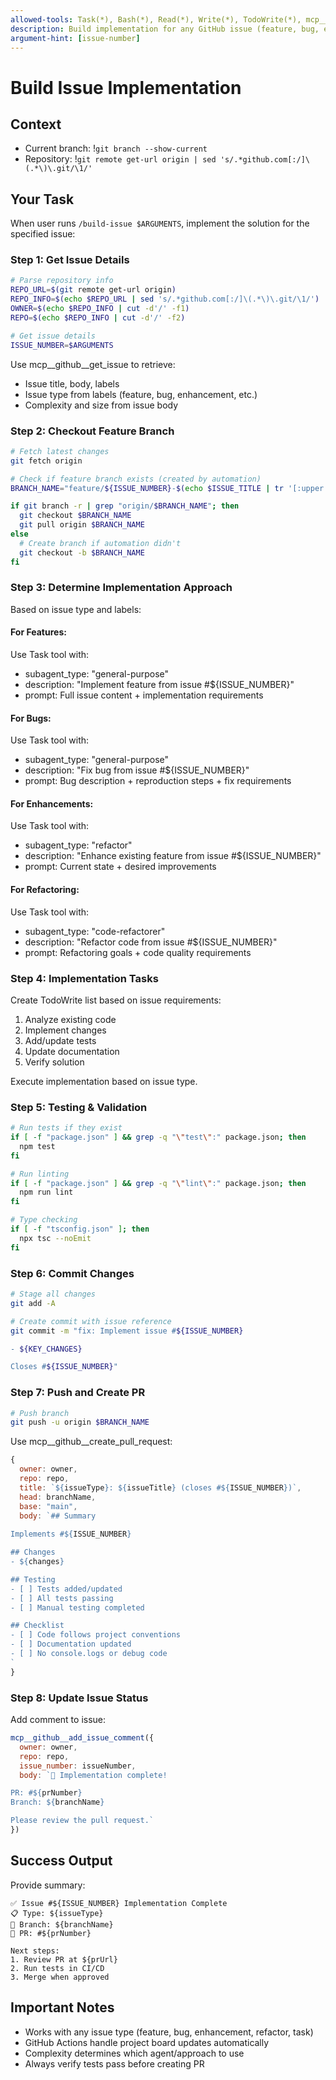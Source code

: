 ```yaml
---
allowed-tools: Task(*), Bash(*), Read(*), Write(*), TodoWrite(*), mcp__github(*), Edit(*), MultiEdit(*)
description: Build implementation for any GitHub issue (feature, bug, enhancement, etc.)
argument-hint: [issue-number]
---
```


# Build Issue Implementation

## Context
- Current branch: !`git branch --show-current`
- Repository: !`git remote get-url origin | sed 's/.*github.com[:/]\(.*\)\.git/\1/'`

## Your Task

When user runs `/build-issue $ARGUMENTS`, implement the solution for the specified issue:

### Step 1: Get Issue Details

```bash
# Parse repository info
REPO_URL=$(git remote get-url origin)
REPO_INFO=$(echo $REPO_URL | sed 's/.*github.com[:/]\(.*\)\.git/\1/')
OWNER=$(echo $REPO_INFO | cut -d'/' -f1)
REPO=$(echo $REPO_INFO | cut -d'/' -f2)

# Get issue details
ISSUE_NUMBER=$ARGUMENTS
```

Use mcp__github__get_issue to retrieve:
- Issue title, body, labels
- Issue type from labels (feature, bug, enhancement, etc.)
- Complexity and size from issue body

### Step 2: Checkout Feature Branch

```bash
# Fetch latest changes
git fetch origin

# Check if feature branch exists (created by automation)
BRANCH_NAME="feature/${ISSUE_NUMBER}-$(echo $ISSUE_TITLE | tr '[:upper:]' '[:lower:]' | tr ' ' '-' | cut -c1-30)"

if git branch -r | grep "origin/$BRANCH_NAME"; then
  git checkout $BRANCH_NAME
  git pull origin $BRANCH_NAME
else
  # Create branch if automation didn't
  git checkout -b $BRANCH_NAME
fi
```

### Step 3: Determine Implementation Approach

Based on issue type and labels:

#### For Features:
Use Task tool with:
- subagent_type: "general-purpose"  
- description: "Implement feature from issue #${ISSUE_NUMBER}"
- prompt: Full issue content + implementation requirements

#### For Bugs:
Use Task tool with:
- subagent_type: "general-purpose"
- description: "Fix bug from issue #${ISSUE_NUMBER}"
- prompt: Bug description + reproduction steps + fix requirements

#### For Enhancements:
Use Task tool with:
- subagent_type: "refactor"
- description: "Enhance existing feature from issue #${ISSUE_NUMBER}"
- prompt: Current state + desired improvements

#### For Refactoring:
Use Task tool with:
- subagent_type: "code-refactorer"
- description: "Refactor code from issue #${ISSUE_NUMBER}"
- prompt: Refactoring goals + code quality requirements

### Step 4: Implementation Tasks

Create TodoWrite list based on issue requirements:
1. Analyze existing code
2. Implement changes
3. Add/update tests
4. Update documentation
5. Verify solution

Execute implementation based on issue type.

### Step 5: Testing & Validation

```bash
# Run tests if they exist
if [ -f "package.json" ] && grep -q "\"test\":" package.json; then
  npm test
fi

# Run linting
if [ -f "package.json" ] && grep -q "\"lint\":" package.json; then
  npm run lint
fi

# Type checking
if [ -f "tsconfig.json" ]; then
  npx tsc --noEmit
fi
```

### Step 6: Commit Changes

```bash
# Stage all changes
git add -A

# Create commit with issue reference
git commit -m "fix: Implement issue #${ISSUE_NUMBER}

- ${KEY_CHANGES}

Closes #${ISSUE_NUMBER}"
```

### Step 7: Push and Create PR

```bash
# Push branch
git push -u origin $BRANCH_NAME
```

Use mcp__github__create_pull_request:
```javascript
{
  owner: owner,
  repo: repo,
  title: `${issueType}: ${issueTitle} (closes #${ISSUE_NUMBER})`,
  head: branchName,
  base: "main",
  body: `## Summary
  
Implements #${ISSUE_NUMBER}

## Changes
- ${changes}

## Testing
- [ ] Tests added/updated
- [ ] All tests passing
- [ ] Manual testing completed

## Checklist
- [ ] Code follows project conventions
- [ ] Documentation updated
- [ ] No console.logs or debug code
`
}
```

### Step 8: Update Issue Status

Add comment to issue:
```javascript
mcp__github__add_issue_comment({
  owner: owner,
  repo: repo,
  issue_number: issueNumber,
  body: `🚀 Implementation complete! 

PR: #${prNumber}
Branch: ${branchName}

Please review the pull request.`
})
```

## Success Output

Provide summary:
```
✅ Issue #${ISSUE_NUMBER} Implementation Complete
📋 Type: ${issueType}
🌿 Branch: ${branchName}
🔗 PR: #${prNumber}

Next steps:
1. Review PR at ${prUrl}
2. Run tests in CI/CD
3. Merge when approved
```

## Important Notes
- Works with any issue type (feature, bug, enhancement, refactor, task)
- GitHub Actions handle project board updates automatically
- Complexity determines which agent/approach to use
- Always verify tests pass before creating PR